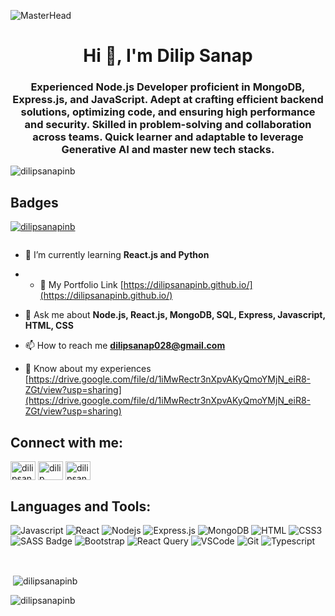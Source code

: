 ![MasterHead](https://www.sevenstarwebsolutions.com/wp-content/uploads/2018/02/nodejs.jpg)
<h1 align="center">Hi 👋, I'm Dilip Sanap</h1>
<h3 align="center">Experienced Node.js Developer proficient in MongoDB,
Express.js, and JavaScript. Adept at crafting efficient
backend solutions, optimizing code, and ensuring high
performance and security. Skilled in problem-solving and
collaboration across teams. Quick learner and adaptable
to leverage Generative AI and master new tech stacks.</h3>

<p align="left"> <img src="https://komarev.com/ghpvc/?username=dilipsanapinb&label=Profile%20views&color=0e75b6&style=flat" alt="dilipsanapinb" /> </p>

## Badges

<p align="left"> <a href="https://github.com/ryo-ma/github-profile-trophy"><img src="https://github-profile-trophy.vercel.app/?username=dilipsanapinb" alt="dilipsanapinb" /></a> </p>

<p align="left"> <a href="https://twitter.com/" target="blank"><img src="https://img.shields.io/twitter/follow/?logo=twitter&style=for-the-badge" alt="" /></a> </p>

- 🌱 I’m currently learning **React.js and Python**

- - 📝 My Portfolio Link [https://dilipsanapinb.github.io/](https://dilipsanapinb.github.io/)

- 💬 Ask me about **Node.js, React.js, MongoDB, SQL, Express, Javascript, HTML, CSS**

- 📫 How to reach me **dilipsanap028@gmail.com**

- 📄 Know about my experiences [https://drive.google.com/file/d/1iMwRectr3nXpvAKyQmoYMjN_eiR8-ZGt/view?usp=sharing](https://drive.google.com/file/d/1iMwRectr3nXpvAKyQmoYMjN_eiR8-ZGt/view?usp=sharing)

## Connect with me:

<p align="left">
<a href="https://linkedin.com/in/dilipsanap028" target="blank"><img align="center" src="https://raw.githubusercontent.com/rahuldkjain/github-profile-readme-generator/master/src/images/icons/Social/linked-in-alt.svg" alt="dilipsanap028" height="30" width="40" /></a>
<a href="https://fb.com/dilip sanap" target="blank"><img align="center" src="https://raw.githubusercontent.com/rahuldkjain/github-profile-readme-generator/master/src/images/icons/Social/facebook.svg" alt="dilip sanap" height="30" width="40" /></a>
<a href="https://www.leetcode.com/dilipsanap028" target="blank"><img align="center" src="https://raw.githubusercontent.com/rahuldkjain/github-profile-readme-generator/master/src/images/icons/Social/leet-code.svg" alt="dilipsanap028" height="30" width="40" /></a>
</p>

## Languages and Tools:
![Javascript](https://img.shields.io/badge/Javascript-F0DB4F?style=for-the-badge&labelColor=black&logo=javascript&logoColor=F0DB4F)
![React](https://img.shields.io/badge/-React-61DBFB?style=for-the-badge&labelColor=black&logo=react&logoColor=61DBFB)
![Nodejs](https://img.shields.io/badge/Nodejs-3C873A?style=for-the-badge&labelColor=black&logo=node.js&logoColor=3C873A)
![Express.js](https://img.shields.io/badge/Express.js-000000?style=for-the-badge&logo=express&logoColor=white)
![MongoDB](https://img.shields.io/badge/MongoDB-4EA94B?style=for-the-badge&logo=mongodb&logoColor=white)
![HTML](https://img.shields.io/badge/HTML5-E34F26?style=for-the-badge&logo=html5&logoColor=white)
![CSS3](https://img.shields.io/badge/CSS3-1572B6?style=for-the-badge&logo=css3&logoColor=white)
![SASS Badge](https://img.shields.io/badge/Sass-CC6699?style=for-the-badge&logo=sass&logoColor=white)
![Bootstrap](https://img.shields.io/badge/Bootstrap-563D7C?style=for-the-badge&logo=bootstrap&logoColor=white)
![React Query](https://img.shields.io/badge/-React_Query-FF4154?style=for-the-badge&logo=react%20query&logoColor=white)
![VSCode](https://img.shields.io/badge/Visual_Studio-0078d7?style=for-the-badge&logo=visual%20studio&logoColor=white)
![Git](https://img.shields.io/badge/Git-F05032?style=for-the-badge&logo=git&logoColor=white)
![Typescript](https://img.shields.io/badge/Typescript-007acc?style=for-the-badge&labelColor=black&logo=typescript&logoColor=007acc)

<br/>

<p>&nbsp;<img align="center" src="https://github-readme-stats.vercel.app/api?username=dilipsanapinb&show_icons=true&locale=en" alt="dilipsanapinb" /></p>

<p><img align="center" src="https://github-readme-streak-stats.herokuapp.com/?user=dilipsanapinb&" alt="dilipsanapinb" /></p>
